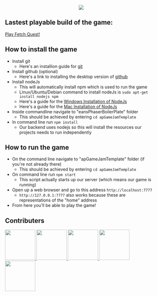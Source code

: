 <div align="center"><img src="https://e-a-n.github.io/antPixelGraphics/images/fullLogo497X392.png"></div>

## Lastest playable build of the game:
<a href="https://ant-pixel.github.io/fetchQuest/client/index.html">
    Play Fetch Quest!
</a>

## How to install the game
- Install git
    - Here's an installion guide for [git](https://www.atlassian.com/git/tutorials/install-git)
- Install github (optional)
    - Here's a link to installing  the desktop version of [github](https://desktop.github.com/)
- Install nodeJs
    - This will automatically install npm which is used to run the game
    - Linux/Ubuntu/Debian command to install nodeJs is `sudo apt-get install nodejs npm`
    - Here's a guide for the [Windows Installation of NodeJs](http://blog.teamtreehouse.com/install-node-js-npm-windows)
    - Here's a guide for the [Mac Installation of NodeJs](http://blog.teamtreehouse.com/install-node-js-npm-mac)
- Inside commandline navigate to "eansPhaserBoilerPlate" folder
    - This should be achieved by entering `cd apGameJamTemplate`
- In command line run `npm install`
    - Our backend uses nodejs so this will install the resources our projects needs to run independently

## How to run the game
- On the command line navigate to "apGameJamTemplate" folder (if you're not already there)
    - This should be achieved by entering `cd apGameJamTemplate`
- On command line run `npm start`
    - This script actually starts up our server (which means our game is running)
- Open up a web browser and go to this address `http://localhost:7777`
    - `http://127.0.0.1:7777` also works because these are representations of the "home" address
- From here you'll be able to play the game!

## Contributers
<a href="https://github.com/E-A-N">
    <img width="100" height="100" src="https://avatars1.githubusercontent.com/u/17329104?s=460&v=4">
</a>

<a href="https://github.com/JohnJBarrett22">
    <img width="100" height="100" src="https://avatars0.githubusercontent.com/u/44798179?s=400&v=4">
</a>

<a href="https://www.artstation.com/kaylakranzfelder">
    <img width="100" height="100" src="https://github.com/KKranzfelder.png">
</a>

<a href="https://github.com/brecksies">
    <img width="100" height="100" src="https://avatars2.githubusercontent.com/u/71743590?s=400&v=4">
</a>

<a href="https://www.spanielreyesart.com/">
    <img width="100" height="100" src="https://images.squarespace-cdn.com/content/v1/5b02263c3917ee3d6b37f52e/1584858793198-PUAISVF4NJVCRIM15W8K/ke17ZwdGBToddI8pDm48kAft6eWVkLXBWLFB2J2QXExZw-zPPgdn4jUwVcJE1ZvWQUxwkmyExglNqGp0IvTJZamWLI2zvYWH8K3-s_4yszcp2ryTI0HqTOaaUohrI8PIhpftg-_2RrM9ws8Vmzavunl1RkB7HyE0G19v6rop5GIKMshLAGzx4R3EDFOm1kBS/Troll%2BThumbnail.jpg?format=300w">
</a>